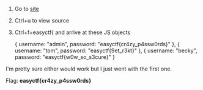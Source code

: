 1) Go to [site](https://www.easyctf.com/static/problems/wastebin-1/index.html)

2) Ctrl+u to view source

3) Ctrl+f+easyctf{ and arrive at these JS objects

    { username: "admin", password: "easyctf{cr4zy_p4ssw0rds}" },
    { username: "tom", password: "easyctf{9et_r3kt}" },
    { username: "becky", password: "easyctf{w0w_so_s3cure}" }

I'm pretty sure either would work but I just went with the first one.

Flag: **easyctf{cr4zy_p4ssw0rds}**
